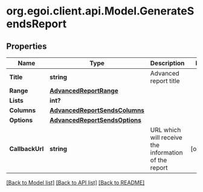 # org.egoi.client.api.Model.GenerateSendsReport
## Properties

Name | Type | Description | Notes
------------ | ------------- | ------------- | -------------
**Title** | **string** | Advanced report title | 
**Range** | [**AdvancedReportRange**](AdvancedReportRange.md) |  | 
**Lists** | **int?** |  | 
**Columns** | [**AdvancedReportSendsColumns**](AdvancedReportSendsColumns.md) |  | 
**Options** | [**AdvancedReportSendsOptions**](AdvancedReportSendsOptions.md) |  | 
**CallbackUrl** | **string** | URL which will receive the information of the report | [optional] 

[[Back to Model list]](../README.md#documentation-for-models) [[Back to API list]](../README.md#documentation-for-api-endpoints) [[Back to README]](../README.md)

